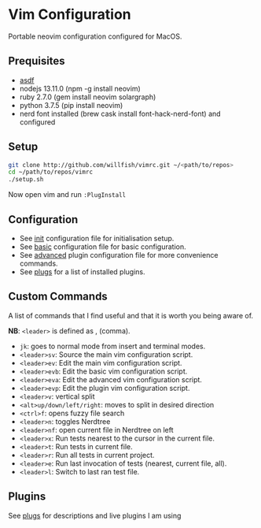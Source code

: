 # Vim Configuration

Portable neovim configuration configured for MacOS.

## Prequisites

- [asdf](https://asdf-vm.com/#/)
- nodejs 13.11.0 (npm -g install neovim)
- ruby 2.7.0 (gem install neovim solargraph)
- python 3.7.5 (pip install neovim)
- nerd font installed (brew cask install font-hack-nerd-font) and configured

## Setup

```bash
git clone http://github.com/willfish/vimrc.git ~/<path/to/repos>
cd ~/path/to/repos/vimrc
./setup.sh
```

Now open vim and run `:PlugInstall`

## Configuration

- See [init] configuration file for initialisation setup.
- See [basic] configuration file for basic configuration.
- See [advanced] plugin configuration file for more convenience commands.
- See [plugs] for a list of installed plugins.

## Custom Commands

A list of commands that I find useful and that it is worth you being aware of.

**NB**: `<leader>` is defined as , (comma).

- `jk`: goes to normal mode from insert and terminal modes.
- `<leader>sv`: Source the main vim configuration script.
- `<leader>ev`: Edit the main vim configuration script.
- `<leader>evb`: Edit the basic vim configuration script.
- `<leader>eva`: Edit the advanced vim configuration script.
- `<leader>evp`: Edit the plugin vim configuration script.
- `<leader>v`: vertical split
- `<alt>up/down/left/right`: moves to split in desired direction
- `<ctrl>f`: opens fuzzy file search
- `<leader>n`: toggles Nerdtree
- `<leader>nf`: open current file in Nerdtree on left
- `<leader>x`: Run tests nearest to the cursor in the current file.
- `<leader>t`: Run tests in current file.
- `<leader>r`: Run all tests in current project.
- `<leader>e`: Run last invocation of tests (nearest, current file, all).
- `<leader>l`: Switch to last ran test file.

## Plugins

See [plugs] for descriptions and live plugins I am using

[init]:     https://github.com/willfish/vimrc/tree/master/init.vim
[basic]:    https://github.com/willfish/vimrc/tree/master/vimrcs/basic.vim
[advanced]: https://github.com/willfish/vimrc/tree/master/vimrcs/advanced.vim
[plugs]:    https://github.com/willfish/vimrc/tree/master/vimrcs/plugs.vim
